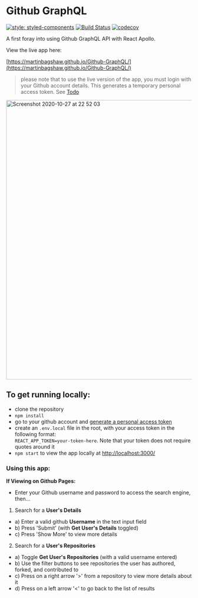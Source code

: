 # Github GraphQL

[![style: styled-components](https://img.shields.io/badge/style-%F0%9F%92%85%20styled--components-orange.svg?colorB=daa357&colorA=db748e)](https://github.com/styled-components/styled-components)
[![Build Status](https://travis-ci.org/martinbagshaw/Github-GraphQL.svg?branch=master)](https://travis-ci.org/martinbagshaw/Github-GraphQL)
[![codecov](https://codecov.io/gh/martinbagshaw/Github-GraphQL/branch/master/graph/badge.svg)](https://codecov.io/gh/martinbagshaw/Github-GraphQL)

A first foray into using Github GraphQL API with React Apollo.

View the live app here:

[https://martinbagshaw.github.io/Github-GraphQL/](https://martinbagshaw.github.io/Github-GraphQL/)
> please note that to use the live version of the app, you must login with your Github account details. This generates a temporary personal access token. See [Todo](#todo)

<img width="757" alt="Screenshot 2020-10-27 at 22 52 03" src="https://user-images.githubusercontent.com/28146666/97509951-8b14cc80-197b-11eb-9f3a-4db19f42a959.png">

## To get running locally:
- clone the repository
- `npm install`
- go to your github account and [generate a personal access token](https://help.github.com/en/articles/creating-a-personal-access-token-for-the-command-line)
- create an `.env.local` file in the root, with your access token in the following format:  
  `REACT_APP_TOKEN=your-token-here`. Note that your token does not require quotes around it
- `npm start` to view the app locally at [http://localhost:3000/](http://localhost:3000/)

### Using this app:
**If Viewing on Github Pages:**
- Enter your Github username and password to access the search engine, then...

1. Search for a **User's Details**
- a) Enter a valid github **Username** in the text input field
- b) Press 'Submit' (with **Get User's Details** toggled)
- c) Press 'Show More' to view more details

2. Search for a **User's Repositories**
- a) Toggle **Get User's Repositories** (with a valid username entered)
- b) Use the filter buttons to see repositories the user has authored, forked, and contributed to
- c) Press on a right arrow '>' from a repository to view more details about it
- d) Press on a left arrow '<' to go back to the list of results
